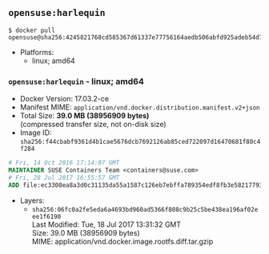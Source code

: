 ## `opensuse:harlequin`

```console
$ docker pull opensuse@sha256:4245821768cd585367d61337e77756164aedb506abfd925adeb54d739a4c8a20
```

-	Platforms:
	-	linux; amd64

### `opensuse:harlequin` - linux; amd64

-	Docker Version: 17.03.2-ce
-	Manifest MIME: `application/vnd.docker.distribution.manifest.v2+json`
-	Total Size: **39.0 MB (38956909 bytes)**  
	(compressed transfer size, not on-disk size)
-	Image ID: `sha256:f44cbabf9361d4b1cae5676dcb7692126ab85ced722097d16470681f80c4f284`

```dockerfile
# Fri, 14 Oct 2016 17:14:07 GMT
MAINTAINER SUSE Containers Team <containers@suse.com>
# Fri, 28 Jul 2017 16:55:57 GMT
ADD file:ec3308ea8a3d0c31135da55a1587c126eb7ebffa789354edf8fb3e58217793cf in / 
```

-	Layers:
	-	`sha256:06fc0a2fe5eda6a4693bd960ad5366f808c9b25c5be438ea196af02eee1f6190`  
		Last Modified: Tue, 18 Jul 2017 13:31:32 GMT  
		Size: 39.0 MB (38956909 bytes)  
		MIME: application/vnd.docker.image.rootfs.diff.tar.gzip
